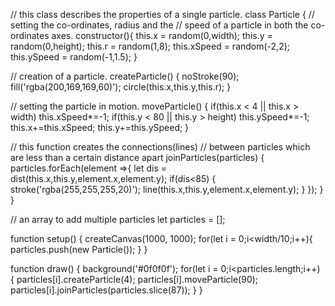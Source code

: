 

// this class describes the properties of a single particle.
class Particle {
// setting the co-ordinates, radius and the
// speed of a particle in both the co-ordinates axes.
  constructor(){
    this.x = random(0,width);
    this.y = random(0,height);
    this.r = random(1,8);
    this.xSpeed = random(-2,2);
    this.ySpeed = random(-1,1.5);
  }

// creation of a particle.
  createParticle() {
    noStroke(90);
    fill('rgba(200,169,169,60)');
    circle(this.x,this.y,this.r);
  }

// setting the particle in motion.
  moveParticle() {
    if(this.x < 4 || this.x > width)
      this.xSpeed*=-1;
    if(this.y < 80 || this.y > height)
      this.ySpeed*=-1;
    this.x+=this.xSpeed;
    this.y+=this.ySpeed;
  }

// this function creates the connections(lines)
// between particles which are less than a certain distance apart
  joinParticles(particles) {
    particles.forEach(element =>{
      let dis = dist(this.x,this.y,element.x,element.y);
      if(dis<85) {
        stroke('rgba(255,255,255,20)');
        line(this.x,this.y,element.x,element.y);
      }
    });
  }
}

// an array to add multiple particles
let particles = [];

function setup() {
  createCanvas(1000, 1000);
  for(let i = 0;i<width/10;i++){
    particles.push(new Particle());
  }
}

function draw() {
  background('#0f0f0f');
  for(let i = 0;i<particles.length;i++) {
    particles[i].createParticle(4);
    particles[i].moveParticle(90);
    particles[i].joinParticles(particles.slice(87));
  }
}
